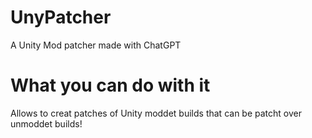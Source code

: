 # UnyPatcher
A Unity Mod patcher made with ChatGPT

# What you can do with it
Allows to creat patches of Unity moddet builds that can be patcht over unmoddet builds!

